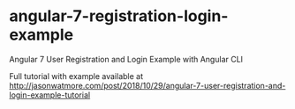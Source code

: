 # angular-7-registration-login-example

Angular 7 User Registration and Login Example with Angular CLI

Full tutorial with example available at http://jasonwatmore.com/post/2018/10/29/angular-7-user-registration-and-login-example-tutorial